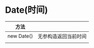 # Date(时间)

| 方法       |                      |
| ---------- | -------------------- |
| new Date() | 无参构造返回当前时间 |
| | |


